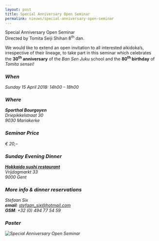 ```yaml
---
layout: post
title: Special Anniversary Open Seminar
permalink: nieuws/special-anniversary-open-seminar
---
```


<p class="lead">Special Anniversary Open Seminar <br>Directed by Tomita Seiji Shihan 8<sup>th</sup> dan.</p>
<p>We would like to extend an open invitation to all interested aikidoka’s, irrespective of their
lineage, to take part in this seminar which celebrates the <strong>30<sup>th</sup> anniversary</strong> of the <em>Ban Sen
Juku</em> school and the <strong>80<sup>th</sup> birthday</strong> of <em>Tomita sensei<em>!</p>

<h3>When</h3>
<p>Sunday 15 April 2018: 14h00 &ndash; 18h00</p>

<h3>Where</h3>
<p class="address">
  <strong>Sporthal Bourgoyen</strong><br>
  <span>Driepikkelstraat 30</span><br>
  <span>9030</span> <span>Mariakerke</span>
</p>

<h3>Seminar Price</h3>
<p>&euro; 20,&ndash;</p>

<h3>Sunday Evening Dinner</h3>
<p class="address">
  <strong><a href="http://www.hokkaido-gent.be">Hokkaido sushi restaurant</a></strong><br>
  <span>Vrijdagmarkt 33</span><br>
  <span>9000</span> <span>Gent</span>
</p>

<h3>More info &amp; dinner reservations</h3>
<article typeof="Person">
  <meta property="memberOf" content="Ban Sen Juku">
  <meta property="memberOf" content="Fudoshin Dojo">
  <p>
    <span property="givenName">Stefaan</span> 
    <span property="familyName">Six</span> <br>
    <strong>email</strong>: <a property="email" href="mailto:stefaan_six@hotmail.com">stefaan_six@hotmail.com</a><br>
    <strong>GSM</strong>: <span property="telephone" content="+32494775459">+32 (0) 494 77 54 59</span>
  </p>
</article>

<h3>Poster</h3>
<img src=http://res.cloudinary.com/dce7lgprd/image/upload/v1519205425/AIKIDO_affiche_stage_epaixq.jpg" alt="Special Anniversary Open Seminar">
